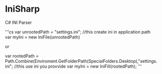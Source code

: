 IniSharp
========

C# INI Parser

'''cs
  var unrootedPath = "settings.ini"; //this create ini in application path
  var myIni = new IniFile(unrootedPath)

or

  var rootedPath = Path.Combine(Enviroment.GetFolderPath(SpecialFolders.Desktop),"settings.ini"; //this use ini you provvide
  var myIni = new IniFili(rootedPath);
'''
